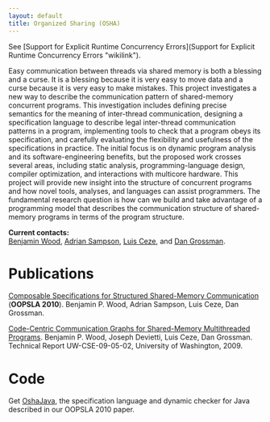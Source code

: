 ```yaml
---
layout: default
title: Organized Sharing (OSHA)
---
```

See [Support for Explicit Runtime Concurrency
Errors](Support for Explicit Runtime Concurrency Errors "wikilink").

Easy communication between threads via shared memory is both a blessing
and a curse. It is a blessing because it is very easy to move data and a
curse because it is very easy to make mistakes. This project
investigates a new way to describe the communication pattern of
shared-memory concurrent programs. This investigation includes defining
precise semantics for the meaning of inter-thread communication,
designing a specification language to describe legal inter-thread
communication patterns in a program, implementing tools to check that a
program obeys its specification, and carefully evaluating the
flexibility and usefulness of the specifications in practice. The
initial focus is on dynamic program analysis and its
software-engineering benefits, but the proposed work crosses several
areas, including static analysis, programming-language design, compiler
optimization, and interactions with multicore hardware. This project
will provide new insight into the structure of concurrent programs and
how novel tools, analyses, and languages can assist programmers. The
fundamental research question is how can we build and take advantage of
a programming model that describes the communication structure of
shared-memory programs in terms of the program structure.

**Current contacts:**\
[Benjamin Wood](http://www.cs.washington.edu/homes/bpw/), [Adrian
Sampson](http://www.cs.washington.edu/homes/asampson/), [Luis
Ceze](http://www.cs.washington.edu/homes/luisceze), and [Dan
Grossman](http://www.cs.washington.edu/homes/djg).

Publications
============

[ Composable Specifications for Structured Shared-Memory
Communication](Media:osha-oopsla2010.pdf "wikilink") (**OOPSLA 2010**).
Benjamin P. Wood, Adrian Sampson, Luis Ceze, Dan Grossman.

[Code-Centric Communication Graphs for Shared-Memory Multithreaded
Programs](ftp://ftp.cs.washington.edu/tr/2009/05/UW-CSE-09-05-02.PDF).
Benjamin P. Wood, Joseph Devietti, Luis Ceze, Dan Grossman. Technical
Report UW-CSE-09-05-02, University of Washington, 2009.

Code
====

Get [OshaJava](http://bitbucket.org/bpw/oshajava), the specification
language and dynamic checker for Java described in our OOPSLA 2010
paper.
